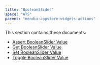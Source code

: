 ```yaml
---
title: "BooleanSlider"
space: "ATS" 
parent: "mendix-appstore-widgets-actions"
---
```


This section contains these documents:

* [Assert BooleanSlider Value](assert-booleanslider-value)
* [Get BooleanSlider Value](get-booleanslider-value)
* [Set BooleanSlider Value](set-booleanslider-value)
* [Toggle BooleanSlider Value](toggle-booleanslider-value)